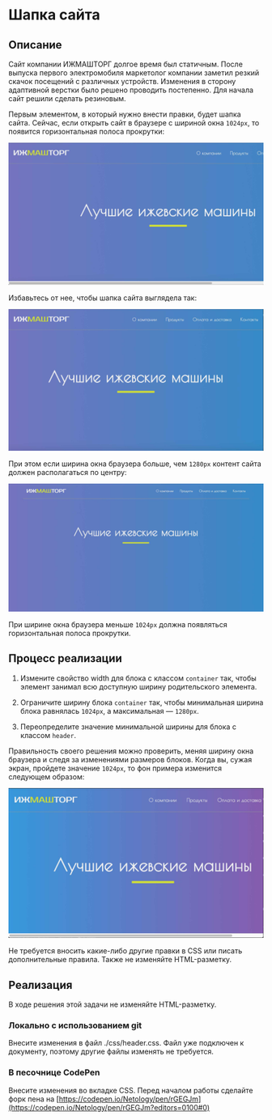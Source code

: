 ﻿# Шапка сайта

## Описание

Сайт компании ИЖМАШТОРГ долгое время был статичным. После выпуска первого электромобиля маркетолог компании заметил резкий скачок посещений с различных устройств. Изменения в сторону адаптивной верстки было решено проводить постепенно. Для начала сайт решили сделать резиновым.

Первым элементом, в который нужно внести правки, будет шапка сайта.
Сейчас, если открыть сайт в браузере с шириной окна `1024px`, то появится горизонтальная полоса прокрутки:

![Scroll on header](../../sources/fluid-header-scroll.jpg)

Избавьтесь от нее, чтобы шапка сайта выглядела так:

![Scroll on header](../../sources/fluid-header-noscroll.jpg)

При этом если ширина окна браузера больше, чем `1280px` контент сайта должен располагаться по центру:

![Header on a widescreen](../../sources/fluid-header-widescreen.jpg)

При ширине окна браузера меньше `1024px` должна появляться горизонтальная полоса прокрутки.

## Процесс реализации

1. Измените свойство width для блока с классом `container` так, чтобы элемент занимал всю доступную ширину родительского элемента.

2. Ограничите ширину блока `container` так, чтобы минимальная ширина блока равнялась `1024px`, а максимальная — `1280px`.

3. Переопределите значение минимальной ширины для блока с классом `header`.

Правильность своего решения можно проверить, меняя ширину окна браузера и следя за изменениями размеров блоков. Когда вы, сужая экран, пройдете значение `1024px`, то фон примера изменится следующем образом:

![Header on a small screen](../../sources/fluid-header-smallscreen.jpg)

Не требуется вносить какие-либо другие правки в CSS или писать дополнительные правила. Также не изменяйте HTML-разметку.

## Реализация

В ходе решения этой задачи не изменяйте HTML-разметку.

### Локально с использованием git

Внесите изменения в файл ./css/header.css. Файл уже подключен к документу, поэтому другие файлы изменять не требуется.

### В песочнице CodePen

Внесите изменения во вкладке CSS. Перед началом работы сделайте форк пена на [https://codepen.io/Netology/pen/rGEGJm](https://codepen.io/Netology/pen/rGEGJm?editors=0100#0)
